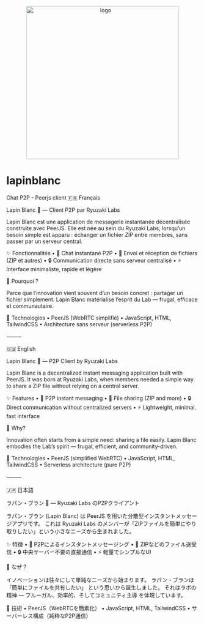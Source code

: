 <p align="center">
  <img src="./lapinblanc.pngg" alt="logo" width="400"/>
</p>


# lapinblanc
Chat P2P - Peerjs client 
🇫🇷 Français

Lapin Blanc 🐇 — Client P2P par Ryuzaki Labs

Lapin Blanc est une application de messagerie instantanée décentralisée construite avec PeerJS.
Elle est née au sein du Ryuzaki Labs, lorsqu’un besoin simple est apparu : échanger un fichier ZIP entre membres, sans passer par un serveur central.

✨ Fonctionnalités
	•	💬 Chat instantané P2P
	•	📁 Envoi et réception de fichiers (ZIP et autres)
	•	🔒 Communication directe sans serveur centralisé
	•	⚡ Interface minimaliste, rapide et légère

🚀 Pourquoi ?

Parce que l’innovation vient souvent d’un besoin concret : partager un fichier simplement.
Lapin Blanc matérialise l’esprit du Lab — frugal, efficace et communautaire.

🔧 Technologies
	•	PeerJS (WebRTC simplifié)
	•	JavaScript, HTML, TailwindCSS
	•	Architecture sans serveur (serverless P2P)

⸻

🇬🇧 English

Lapin Blanc 🐇 — P2P Client by Ryuzaki Labs

Lapin Blanc is a decentralized instant messaging application built with PeerJS.
It was born at Ryuzaki Labs, when members needed a simple way to share a ZIP file without relying on a central server.

✨ Features
	•	💬 P2P instant messaging
	•	📁 File sharing (ZIP and more)
	•	🔒 Direct communication without centralized servers
	•	⚡ Lightweight, minimal, fast interface

🚀 Why?

Innovation often starts from a simple need: sharing a file easily.
Lapin Blanc embodies the Lab’s spirit — frugal, efficient, and community-driven.

🔧 Technologies
	•	PeerJS (simplified WebRTC)
	•	JavaScript, HTML, TailwindCSS
	•	Serverless architecture (pure P2P)

⸻

🇯🇵 日本語

ラパン・ブラン 🐇 — Ryuzaki Labs のP2Pクライアント

ラパン・ブラン (Lapin Blanc) は PeerJS を用いた分散型インスタントメッセージアプリです。
これは Ryuzaki Labs のメンバーが「ZIPファイルを簡単にやり取りしたい」という小さなニーズから生まれました。

✨ 特徴
	•	💬 P2Pによるインスタントメッセージング
	•	📁 ZIPなどのファイル送受信
	•	🔒 中央サーバー不要の直接通信
	•	⚡ 軽量でシンプルなUI

🚀 なぜ？

イノベーションは往々にして単純なニーズから始まります。
ラパン・ブランは 「簡単にファイルを共有したい」 という思いから誕生しました。
それはラボの精神 — フルーガル、効率的、そしてコミュニティ主導 を体現しています。

🔧 技術
	•	PeerJS（WebRTCを簡素化）
	•	JavaScript, HTML, TailwindCSS
	•	サーバーレス構成（純粋なP2P通信）

